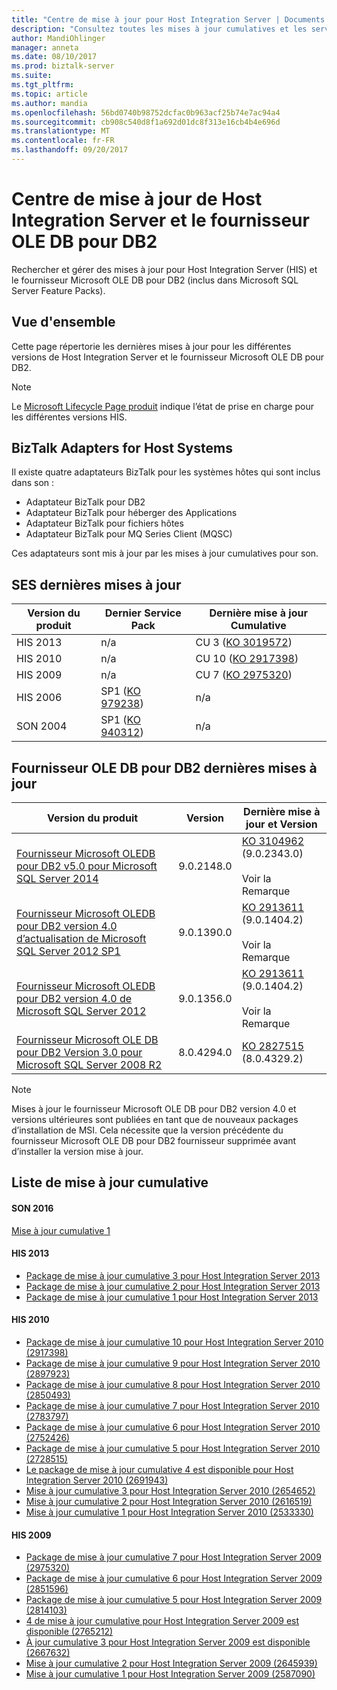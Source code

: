 ```yaml
---
title: "Centre de mise à jour pour Host Integration Server | Documents Microsoft"
description: "Consultez toutes les mises à jour cumulatives et les service packs disponibles pour son et le fournisseur OLE DB pour DB2"
author: MandiOhlinger
manager: anneta
ms.date: 08/10/2017
ms.prod: biztalk-server
ms.suite: 
ms.tgt_pltfrm: 
ms.topic: article
ms.author: mandia
ms.openlocfilehash: 56bd0740b98752dcfac0b963acf25b74e7ac94a4
ms.sourcegitcommit: cb908c540d8f1a692d01dc8f313e16cb4b4e696d
ms.translationtype: MT
ms.contentlocale: fr-FR
ms.lasthandoff: 09/20/2017
---
```

# <a name="update-center-for-host-integration-server-and-ole-db-provider-for-db2"></a>Centre de mise à jour de Host Integration Server et le fournisseur OLE DB pour DB2

Rechercher et gérer des mises à jour pour Host Integration Server (HIS) et le fournisseur Microsoft OLE DB pour DB2 (inclus dans Microsoft SQL Server Feature Packs).

## <a name="overview"></a>Vue d'ensemble
Cette page répertorie les dernières mises à jour pour les différentes versions de Host Integration Server et le fournisseur Microsoft OLE DB pour DB2. 

> [!NOTE]
> Le [Microsoft Lifecycle Page produit](http://support.microsoft.com/lifecycle/) indique l’état de prise en charge pour les différentes versions HIS.

## <a name="biztalk-adapters-for-host-systems"></a>BizTalk Adapters for Host Systems
Il existe quatre adaptateurs BizTalk pour les systèmes hôtes qui sont inclus dans son :

* Adaptateur BizTalk pour DB2
* Adaptateur BizTalk pour héberger des Applications
* Adaptateur BizTalk pour fichiers hôtes
* Adaptateur BizTalk pour MQ Series Client (MQSC)

Ces adaptateurs sont mis à jour par les mises à jour cumulatives pour son.

## <a name="his-latest-updates"></a>SES dernières mises à jour

| Version du produit | Dernier Service Pack | Dernière mise à jour Cumulative |
| --- | --- | --- |
| HIS 2013 | n/a | CU 3 ([KO 3019572](https://support.microsoft.com/kb/3019572)) |
|  HIS 2010 | n/a | CU 10 ([KO 2917398](https://support.microsoft.com/kb/2917398)) |
|  HIS 2009 | n/a | CU 7 ([KO 2975320](http://support.microsoft.com/kb/2975320)) |
|  HIS 2006 | SP1 ([KO 979238](http://support.microsoft.com/kb/979238))  | n/a |
|  SON 2004 |  SP1 ([KO 940312](http://support.microsoft.com/kb/940312)) | n/a |

## <a name="ole-db-provider-for-db2-latest-updates"></a>Fournisseur OLE DB pour DB2 dernières mises à jour

| Version du produit | Version | Dernière mise à jour et Version |
| --- | --- | --- |
| [Fournisseur Microsoft OLEDB pour DB2 v5.0 pour Microsoft SQL Server 2014](https://www.microsoft.com/download/details.aspx?id=42295) | 9.0.2148.0 |[KO 3104962](https://support.microsoft.com/kb/3104962) (9.0.2343.0) <br/><br/>Voir la Remarque |
| [Fournisseur Microsoft OLEDB pour DB2 version 4.0 d’actualisation de Microsoft SQL Server 2012 SP1](https://www.microsoft.com/download/details.aspx?id=35580) | 9.0.1390.0  | [KO 2913611](http://support.microsoft.com/kb/2913611) (9.0.1404.2) <br/><br/>Voir la Remarque |
| [Fournisseur Microsoft OLEDB pour DB2 version 4.0 de Microsoft SQL Server 2012](https://www.microsoft.com/download/details.aspx?id=29065) | 9.0.1356.0 | [KO 2913611](http://support.microsoft.com/kb/2913611) (9.0.1404.2) <br/><br/>Voir la Remarque |
| [Fournisseur Microsoft OLE DB pour DB2 Version 3.0 pour Microsoft SQL Server 2008 R2](https://www.microsoft.com/download/details.aspx?id=26728) | 8.0.4294.0 | [KO 2827515](http://support.microsoft.com/kb/2827515) (8.0.4329.2) |

> [!NOTE]
> Mises à jour le fournisseur Microsoft OLE DB pour DB2 version 4.0 et versions ultérieures sont publiées en tant que de nouveaux packages d’installation de MSI. Cela nécessite que la version précédente du fournisseur Microsoft OLE DB pour DB2 fournisseur supprimée avant d’installer la version mise à jour.

## <a name="cumulative-update-list"></a>Liste de mise à jour cumulative

#### <a name="his-2016"></a>SON 2016
[Mise à jour cumulative 1](https://support.microsoft.com/help/3216544) 

#### <a name="his-2013"></a>HIS 2013

-   [Package de mise à jour cumulative 3 pour Host Integration Server 2013](https://support.microsoft.com/kb/3019572)
-   [Package de mise à jour cumulative 2 pour Host Integration Server 2013](https://support.microsoft.com/kb/2929767)
-   [Package de mise à jour cumulative 1 pour Host Integration Server 2013](https://support.microsoft.com/kb/2908834)

#### <a name="his-2010"></a>HIS 2010

-   [Package de mise à jour cumulative 10 pour Host Integration Server 2010 (2917398)](https://support.microsoft.com/kb/2917398)
-   [Package de mise à jour cumulative 9 pour Host Integration Server 2010 (2897923)](https://support.microsoft.com/kb/2897923)
-   [Package de mise à jour cumulative 8 pour Host Integration Server 2010 (2850493)](https://support.microsoft.com/kb/2850493)
-   [Package de mise à jour cumulative 7 pour Host Integration Server 2010 (2783797)](https://support.microsoft.com/kb/2783797)
-   [Package de mise à jour cumulative 6 pour Host Integration Server 2010 (2752426)](https://support.microsoft.com/kb/2752426)
-   [Package de mise à jour cumulative 5 pour Host Integration Server 2010 (2728515)](https://support.microsoft.com/kb/2728515)
-   [Le package de mise à jour cumulative 4 est disponible pour Host Integration Server 2010 (2691943)](https://support.microsoft.com/?id=2691943)
-   [Mise à jour cumulative 3 pour Host Integration Server 2010 (2654652)](https://support.microsoft.com/kb/2654652)
-   [Mise à jour cumulative 2 pour Host Integration Server 2010 (2616519)](https://support.microsoft.com/kb/2616519)
-   [Mise à jour cumulative 1 pour Host Integration Server 2010 (2533330)](https://support.microsoft.com/kb/2533330)

#### <a name="his-2009"></a>HIS 2009

-   [Package de mise à jour cumulative 7 pour Host Integration Server 2009 (2975320)](https://support.microsoft.com/kb/2975320)
-   [Package de mise à jour cumulative 6 pour Host Integration Server 2009 (2851596)](https://support.microsoft.com/kb/2851596)
-   [Package de mise à jour cumulative 5 pour Host Integration Server 2009 (2814103)](https://support.microsoft.com/kb/2814103)
-   [4 de mise à jour cumulative pour Host Integration Server 2009 est disponible (2765212)](https://support.microsoft.com/kb/2765212)
-   [À jour cumulative 3 pour Host Integration Server 2009 est disponible (2667632)](https://support.microsoft.com/kb/2667632)
-   [Mise à jour cumulative 2 pour Host Integration Server 2009 (2645939)](https://support.microsoft.com/kb/2645939)
-   [Mise à jour cumulative 1 pour Host Integration Server 2009 (2587090)](https://support.microsoft.com/kb/2587090)